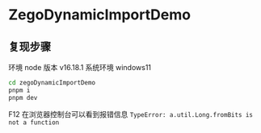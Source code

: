 # ZegoDynamicImportDemo

## 复现步骤

环境
node 版本 v16.18.1
系统环境 windows11

```bash
cd zegoDynamicImportDemo
pnpm i
pnpm dev
```

F12 在浏览器控制台可以看到报错信息 `TypeError: a.util.Long.fromBits is not a function`

